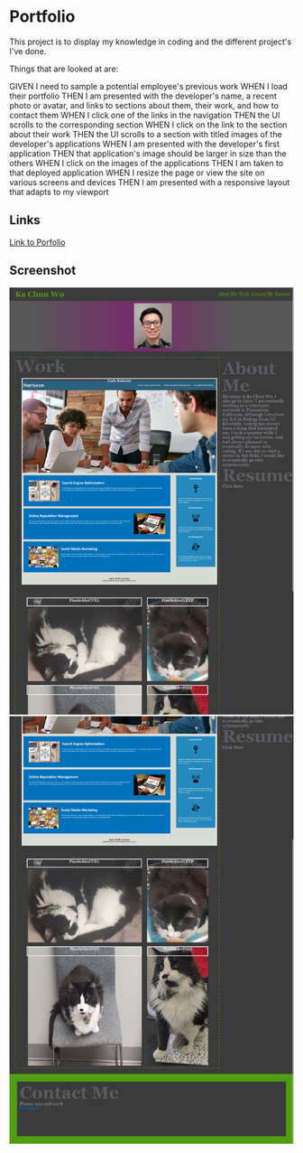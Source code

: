 # Portfolio

This project is to display my knowledge in coding and the different project's I've done. 

Things that are looked at are:

GIVEN I need to sample a potential employee's previous work
WHEN I load their portfolio
THEN I am presented with the developer's name, a recent photo or avatar, and links to sections about them, their work, and how to contact them
WHEN I click one of the links in the navigation
THEN the UI scrolls to the corresponding section
WHEN I click on the link to the section about their work
THEN the UI scrolls to a section with titled images of the developer's applications
WHEN I am presented with the developer's first application
THEN that application's image should be larger in size than the others
WHEN I click on the images of the applications
THEN I am taken to that deployed application
WHEN I resize the page or view the site on various screens and devices
THEN I am presented with a responsive layout that adapts to my viewport


## Links
[Link to Porfolio](https://kachunwugary.github.io/Portfolio/)

## Screenshot
![Top of website](./assets/pictures/1st_Screenshot.png)
![Bottom of website](./assets/pictures/2nd_Screenshot.png)


